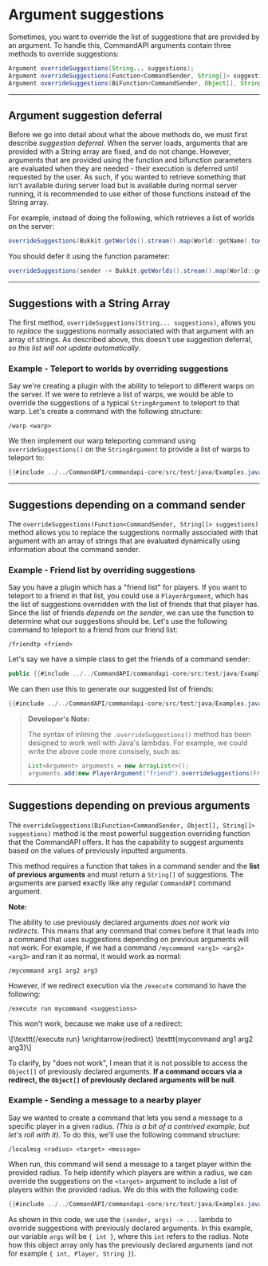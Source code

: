 # Argument suggestions

Sometimes, you want to override the list of suggestions that are provided by an argument. To handle this, CommandAPI arguments contain three methods to override suggestions:

```java
Argument overrideSuggestions(String... suggestions);
Argument overrideSuggestions(Function<CommandSender, String[]> suggestions);
Argument overrideSuggestions(BiFunction<CommandSender, Object[], String[]> suggestions);
```

-----

## Argument suggestion deferral

Before we go into detail about what the above methods do, we must first describe _suggestion deferral_. When the server loads, arguments that are provided with a String array are fixed, and do not change. However, arguments that are provided using the function and bifunction parameters are evaluated when they are needed - their execution is deferred until requested by the user. As such, if you wanted to retrieve something that isn't available during server load but is available during normal server running, it is recommended to use either of those functions instead of the String array.

For example, instead of doing the following, which retrieves a list of worlds on the server:

```java
overrideSuggestions(Bukkit.getWorlds().stream().map(World::getName).toArray(String[]::new))
```

You should defer it using the function parameter:

```java
overrideSuggestions(sender -> Bukkit.getWorlds().stream().map(World::getName).toArray(String[]::new))
```



-----

## Suggestions with a String Array

The first method, `overrideSuggestions(String... suggestions)`, allows you to *replace* the suggestions normally associated with that argument with an array of strings. As described above, this doesn't use suggestion deferral, _so this list will not update automatically_.

<div class="example">

### Example - Teleport to worlds by overriding suggestions

Say we're creating a plugin with the ability to teleport to different warps on the server. If we were to retrieve a list of warps, we would be able to override the suggestions of a typical `StringArgument` to teleport to that warp. Let's create a command with the following structure:

```
/warp <warp>
```

We then implement our warp teleporting command using `overrideSuggestions()` on the `StringArgument` to provide a list of warps to teleport to:

```java
{{#include ../../CommandAPI/commandapi-core/src/test/java/Examples.java:ArgumentSuggestions1}}
```

</div>

-----

## Suggestions depending on a command sender

The `overrideSuggestions(Function<CommandSender, String[]> suggestions)` method allows you to replace the suggestions normally associated with that argument with an array of strings that are evaluated dynamically using information about the command sender.

<div class="example">


### Example - Friend list by overriding suggestions

Say you have a plugin which has a "friend list" for players. If you want to teleport to a friend in that list, you could use a `PlayerArgument`, which has the list of suggestions overridden with the list of friends that that player has. Since the list of friends *depends on the sender*, we can use the function to determine what our suggestions should be. Let's use the following command to teleport to a friend from our friend list:

```
/friendtp <friend>
```

Let's say we have a simple class to get the friends of a command sender:

```java
public {{#include ../../CommandAPI/commandapi-core/src/test/java/Examples.java:ArgumentSuggestions2_1}}
```

We can then use this to generate our suggested list of friends:

```java
{{#include ../../CommandAPI/commandapi-core/src/test/java/Examples.java:ArgumentSuggestions2_2}}
```

> **Developer's Note:**
>
> The syntax of inlining the `.overrideSuggestions()` method has been designed to work well with Java's lambdas. For example, we could write the above code more consisely, such as:
>
> ```java
> List<Argument> arguments = new ArrayList<>();
> arguments.add(new PlayerArgument("friend").overrideSuggestions(Friends::getFriends));
> ```
>
> 

</div>

-----

## Suggestions depending on previous arguments

The `overrideSuggestions(BiFunction<CommandSender, Object[], String[]> suggestions)` method is the most powerful suggestion overriding function that the CommandAPI offers. It has the capability to suggest arguments based on the values of previously inputted arguments.

This method requires a function that takes in a command sender and the **list of previous arguments** and must return a `String[]` of suggestions. The arguments are parsed exactly like any regular `CommandAPI` command argument.

<div class="warning">

**Note:**

The ability to use previously declared arguments _does not work via redirects_. This means that any command that comes before it that leads into a command that uses suggestions depending on previous arguments will not work. For example, if we had a command `/mycommand <arg1> <arg2> <arg3>` and ran it as normal, it would work as normal:

```
/mycommand arg1 arg2 arg3
```

However, if we redirect execution via the `/execute` command to have the following:

```
/execute run mycommand <suggestions>
```

This won't work, because we make use of a redirect:

\\[\texttt{/execute run} \xrightarrow{redirect} \texttt{mycommand arg1 arg2 arg3}\\]

To clarify, by "does not work", I mean that it is not possible to access the `Object[]` of previously declared arguments. **If a command occurs via a redirect, the `Object[]` of previously declared arguments will be null**.

</div>




<div class="example">

### Example - Sending a message to a nearby player

Say we wanted to create a command that lets you send a message to a specific player in a given radius. _(This is a bit of a contrived example, but let's roll with it)_. To do this, we'll use the following command structure:

```
/localmsg <radius> <target> <message>
```

When run, this command will send a message to a target player within the provided radius. To help identify which players are within a radius, we can override the suggestions on the `<target>` argument to include a list of players within the provided radius. We do this with the following code:

```java
{{#include ../../CommandAPI/commandapi-core/src/test/java/Examples.java:ArgumentSuggestionsPrevious}}
```

As shown in this code, we use the `(sender, args) -> ...` lambda to override suggestions with previously declared arguments. In this example, our variable `args` will be `{ int }`, where this `int` refers to the radius. Note how this object array only has the previously declared arguments (and not for example `{ int, Player, String }`).

</div>

